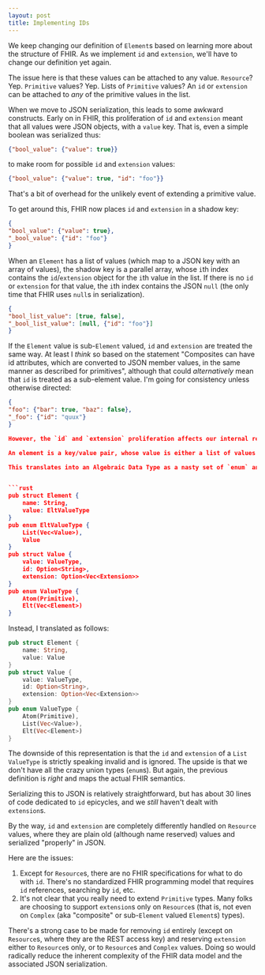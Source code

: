 ```yaml
---
layout: post
title: Implementing IDs
---
```


We keep changing our definition of `Element`s based on learning more about the structure of FHIR. As we implement `id` and `extension`, we'll have to change our definition yet again.

The issue here is that these values can be attached to any value. `Resource`? Yep. `Primitive` values? Yep. Lists of `Primitive` values? An `id` or `extension` can be attached to *any* of the primitive values in the list.

When we move to JSON serialization, this leads to some awkward constructs. Early on in FHIR, this proliferation of `id` and `extension` meant that all values were JSON objects, with a `value` key. That is, even a simple boolean was serialized thus:

```json
{"bool_value": {"value": true}}
```

to make room for possible `id` and `extension` values:

```json
{"bool_value": {"value": true, "id": "foo"}}
```

That's a bit of overhead for the unlikely event of extending a primitive value.

To get around this, FHIR now places `id` and `extension` in a shadow key:

```json
{
"bool_value": {"value": true},
"_bool_value": {"id": "foo"}
}
```

When an `Element` has a list of values (which map to a JSON key with an array of values), the shadow key is a parallel array, whose `i`th index contains the `id`/`extension` object for the `i`th value in the list. If there is no `id` or `extension` for that value, the `i`th index contains the JSON `null` (the only time that FHIR uses `null`s in serialization).

```json
{
"bool_list_value": [true, false],
"_bool_list_value": [null, {"id": "foo"}]
}
```

If the `Element` value is sub-`Element` valued, `id` and `extension` are treated the same way. At least I *think* so based on the statement "Composites can have id attributes, which are converted to JSON member values, in the same manner as described for primitives", although that could *alternatively* mean that `id` is treated as a sub-element value. I'm going for consistency unless otherwise directed:

```json
{
"foo": {"bar": true, "baz": false},
"_foo": {"id": "quux"}
}

However, the `id` and `extension` proliferation affects our internal representation. The *right* way to describe the FHIR representation is:

An element is a key/value pair, whose value is either a list of values or an actual value, where an actual value is either a primitive value or a set of sub-elements, and where primitive or sub-element list values can optionally contain an `id` and a list of `extension`s.

This translates into an Algebraic Data Type as a nasty set of `enum` and `Value` `struct`s with two nested `value` fields.


```rust
pub struct Element {
	name: String,
	value: EltValueType
}
pub enum EltValueType {
	List(Vec<Value>),
	Value
}
pub struct Value {
	value: ValueType,
	id: Option<String>,
	extension: Option<Vec<Extension>>
}
pub enum ValueType {
	Atom(Primitive),
	Elt(Vec<Element>)
}
```

Instead, I translated as follows:

```rust
pub struct Element {
	name: String,
	value: Value
}
pub struct Value {
	value: ValueType,
	id: Option<String>,
	extension: Option<Vec<Extension>>
}
pub enum ValueType {
	Atom(Primitive),
	List(Vec<Value>),
	Elt(Vec<Element>)
}
```

The downside of this representation is that the `id` and `extension` of a `List` `ValueType` is strictly speaking invalid and is ignored. The upside is that we don't have all the crazy union types (`enum`s). But again, the previous definition is *right* and maps the actual FHIR semantics.

Serializing this to JSON is relatively straightforward, but has about 30 lines of code dedicated to `id` epicycles, and we *still* haven't dealt with `extension`s.

By the way, `id` and `extension` are completely differently handled on `Resource` values, where they are plain old (although name reserved) values and serialized "properly" in JSON.

Here are the issues:

1. Except for `Resource`s, there are no FHIR specifications for what to do with `id`. There's no standardized FHIR programming model that requires `id` references, searching by `id`, etc.
2. It's not clear that you really need to extend `Primitive` types. Many folks are choosing to support `extension`s only on `Resource`s (that is, not even on `Complex` (aka "composite" or sub-`Element` valued `Element`s) types).

There's a strong case to be made for removing `id` entirely (except on `Resource`s, where they are the REST access key) and reserving `extension` either to `Resource`s only, or to `Resource`s and `Complex` values. Doing so would radically reduce the inherent complexity of the FHIR data model and the associated JSON serialization.